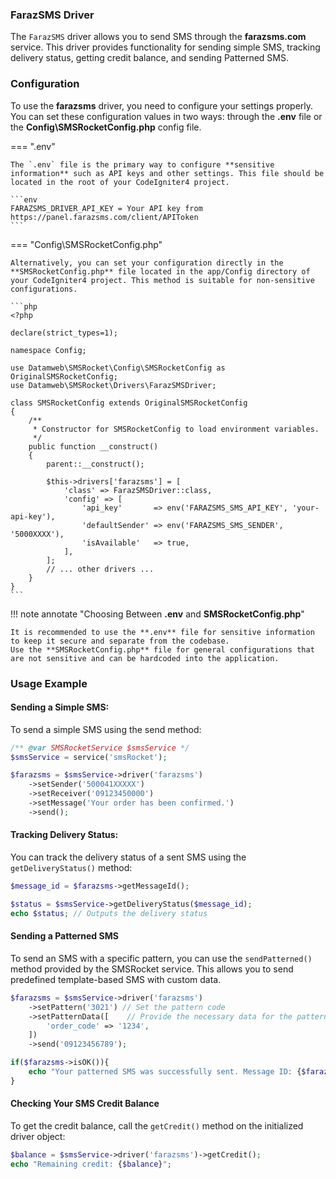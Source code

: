 ### FarazSMS Driver

The `FarazSMS` driver allows you to send SMS through the **farazsms.com** service. This driver provides functionality for sending simple SMS, tracking delivery status, getting credit balance, and sending Patterned SMS.

### Configuration

To use the **farazsms** driver, you need to configure your settings properly. You can set these configuration values in two ways: through the **.env** file or the **Config\SMSRocketConfig.php** config file.

=== ".env"

    The `.env` file is the primary way to configure **sensitive information** such as API keys and other settings. This file should be located in the root of your CodeIgniter4 project.

    ```env
    FARAZSMS_DRIVER_API_KEY = Your API key from https://panel.farazsms.com/client/APIToken
    ```

=== "Config\SMSRocketConfig.php"

    Alternatively, you can set your configuration directly in the **SMSRocketConfig.php** file located in the app/Config directory of your CodeIgniter4 project. This method is suitable for non-sensitive configurations.

    ```php
    <?php

    declare(strict_types=1);

    namespace Config;

    use Datamweb\SMSRocket\Config\SMSRocketConfig as OriginalSMSRocketConfig;
    use Datamweb\SMSRocket\Drivers\FarazSMSDriver;

    class SMSRocketConfig extends OriginalSMSRocketConfig
    {
        /**
         * Constructor for SMSRocketConfig to load environment variables.
         */
        public function __construct()
        {
            parent::__construct();

            $this->drivers['farazsms'] = [
                'class' => FarazSMSDriver::class,
                'config' => [
                    'api_key'       => env('FARAZSMS_SMS_API_KEY', 'your-api-key'),
                    'defaultSender' => env('FARAZSMS_SMS_SENDER', '5000XXXX'),
                    'isAvailable'   => true,
                ],
            ];
            // ... other drivers ...
        }
    }
    ```

!!! note annotate "Choosing Between **.env** and **SMSRocketConfig.php**"

    It is recommended to use the **.env** file for sensitive information to keep it secure and separate from the codebase.
    Use the **SMSRocketConfig.php** file for general configurations that are not sensitive and can be hardcoded into the application.

### Usage Example

#### Sending a Simple SMS:

To send a simple SMS using the send method:

```php
/** @var SMSRocketService $smsService */
$smsService = service('smsRocket');

$farazsms = $smsService->driver('farazsms')
    ->setSender('500041XXXXX')
    ->setReceiver('09123450000')
    ->setMessage('Your order has been confirmed.')
    ->send();
```

#### Tracking Delivery Status:

You can track the delivery status of a sent SMS using the `getDeliveryStatus()` method:

```php
$message_id = $farazsms->getMessageId();

$status = $smsService->getDeliveryStatus($message_id);
echo $status; // Outputs the delivery status
```

#### Sending a Patterned SMS

To send an SMS with a specific pattern, you can use the `sendPatterned()` method provided by the SMSRocket service. This allows you to send predefined template-based SMS with custom data.

```php
$farazsms = $smsService->driver('farazsms')
    ->setPattern('3021') // Set the pattern code
    ->setPatternData([    // Provide the necessary data for the pattern
        'order_code' => '1234',
    ])
    ->send('09123456789');

if($farazsms->isOK()){
    echo "Your patterned SMS was successfully sent. Message ID: {$farazsms->getMessageId()}";
}
```

#### Checking Your SMS Credit Balance

To get the credit balance, call the `getCredit()` method on the initialized driver object:

```php
$balance = $smsService->driver('farazsms')->getCredit();
echo "Remaining credit: {$balance}";
```